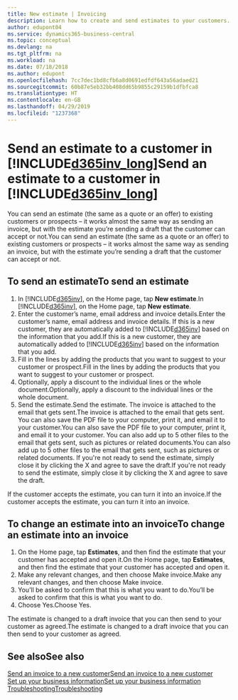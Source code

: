 ```yaml
---
title: New estimate | Invoicing
description: Learn how to create and send estimates to your customers. If they accept the offer, you can easily turn the quote into an invoice.
author: edupont04
ms.service: dynamics365-business-central
ms.topic: conceptual
ms.devlang: na
ms.tgt_pltfrm: na
ms.workload: na
ms.date: 07/18/2018
ms.author: edupont
ms.openlocfilehash: 7cc7dec1bd8cfb6a8d0691edfdf643a56adaed21
ms.sourcegitcommit: 60b87e5eb32bb408dd65b9855c29159b1dfbfca8
ms.translationtype: HT
ms.contentlocale: en-GB
ms.lasthandoff: 04/29/2019
ms.locfileid: "1237368"
---
```

# <a name="send-an-estimate-to-a-customer-in-included365invlongincludesd365invlongmd"></a><span data-ttu-id="729b8-104">Send an estimate to a customer in [!INCLUDE[d365inv_long](includes/d365inv_long.md)]</span><span class="sxs-lookup"><span data-stu-id="729b8-104">Send an estimate to a customer in [!INCLUDE[d365inv_long](includes/d365inv_long.md)]</span></span>
<span data-ttu-id="729b8-105">You can send an estimate (the same as a quote or an offer) to existing customers or prospects – it works almost the same way as sending an invoice, but with the estimate you’re sending a draft that the customer can accept or not.</span><span class="sxs-lookup"><span data-stu-id="729b8-105">You can send an estimate (the same as a quote or an offer) to existing customers or prospects – it works almost the same way as sending an invoice, but with the estimate you’re sending a draft that the customer can accept or not.</span></span>  

## <a name="to-send-an-estimate"></a><span data-ttu-id="729b8-106">To send an estimate</span><span class="sxs-lookup"><span data-stu-id="729b8-106">To send an estimate</span></span>
1. <span data-ttu-id="729b8-107">In [!INCLUDE[d365inv](includes/d365inv.md)], on the Home page, tap **New estimate**.</span><span class="sxs-lookup"><span data-stu-id="729b8-107">In [!INCLUDE[d365inv](includes/d365inv.md)], on the Home page, tap **New estimate**.</span></span>
2. <span data-ttu-id="729b8-108">Enter the customer’s name, email address and invoice details.</span><span class="sxs-lookup"><span data-stu-id="729b8-108">Enter the customer’s name, email address and invoice details.</span></span> <span data-ttu-id="729b8-109">If this is a new customer, they are automatically added to [!INCLUDE[d365inv](includes/d365inv.md)] based on the information that you add.</span><span class="sxs-lookup"><span data-stu-id="729b8-109">If this is a new customer, they are automatically added to [!INCLUDE[d365inv](includes/d365inv.md)] based on the information that you add.</span></span>  
3. <span data-ttu-id="729b8-110">Fill in the lines by adding the products that you want to suggest to your customer or prospect.</span><span class="sxs-lookup"><span data-stu-id="729b8-110">Fill in the lines by adding the products that you want to suggest to your customer or prospect.</span></span>  
4. <span data-ttu-id="729b8-111">Optionally, apply a discount to the individual lines or the whole document.</span><span class="sxs-lookup"><span data-stu-id="729b8-111">Optionally, apply a discount to the individual lines or the whole document.</span></span>  
4. <span data-ttu-id="729b8-112">Send the estimate.</span><span class="sxs-lookup"><span data-stu-id="729b8-112">Send the estimate.</span></span> <span data-ttu-id="729b8-113">The invoice is attached to the email that gets sent.</span><span class="sxs-lookup"><span data-stu-id="729b8-113">The invoice is attached to the email that gets sent.</span></span> <span data-ttu-id="729b8-114">You can also save the PDF file to your computer, print it, and email it to your customer.</span><span class="sxs-lookup"><span data-stu-id="729b8-114">You can also save the PDF file to your computer, print it, and email it to your customer.</span></span> <span data-ttu-id="729b8-115">You can also add up to 5 other files to the email that gets sent, such as pictures or related documents.</span><span class="sxs-lookup"><span data-stu-id="729b8-115">You can also add up to 5 other files to the email that gets sent, such as pictures or related documents.</span></span> <span data-ttu-id="729b8-116">If you're not ready to send the estimate, simply close it by clicking the X and agree to save the draft.</span><span class="sxs-lookup"><span data-stu-id="729b8-116">If you're not ready to send the estimate, simply close it by clicking the X and agree to save the draft.</span></span>  

<span data-ttu-id="729b8-117">If the customer accepts the estimate, you can turn it into an invoice.</span><span class="sxs-lookup"><span data-stu-id="729b8-117">If the customer accepts the estimate, you can turn it into an invoice.</span></span>

## <a name="to-change-an-estimate-into-an-invoice"></a><span data-ttu-id="729b8-118">To change an estimate into an invoice</span><span class="sxs-lookup"><span data-stu-id="729b8-118">To change an estimate into an invoice</span></span>
1. <span data-ttu-id="729b8-119">On the Home page, tap **Estimates**, and then find the estimate that your customer has accepted and open it.</span><span class="sxs-lookup"><span data-stu-id="729b8-119">On the Home page, tap **Estimates**, and then find the estimate that your customer has accepted and open it.</span></span>  
2. <span data-ttu-id="729b8-120">Make any relevant changes, and then choose Make invoice.</span><span class="sxs-lookup"><span data-stu-id="729b8-120">Make any relevant changes, and then choose Make invoice.</span></span>  
3. <span data-ttu-id="729b8-121">You’ll be asked to confirm that this is what you want to do.</span><span class="sxs-lookup"><span data-stu-id="729b8-121">You’ll be asked to confirm that this is what you want to do.</span></span>  
4. <span data-ttu-id="729b8-122">Choose Yes.</span><span class="sxs-lookup"><span data-stu-id="729b8-122">Choose Yes.</span></span>  

<span data-ttu-id="729b8-123">The estimate is changed to a draft invoice that you can then send to your customer as agreed.</span><span class="sxs-lookup"><span data-stu-id="729b8-123">The estimate is changed to a draft invoice that you can then send to your customer as agreed.</span></span>  

## <a name="see-also"></a><span data-ttu-id="729b8-124">See also</span><span class="sxs-lookup"><span data-stu-id="729b8-124">See also</span></span>
[<span data-ttu-id="729b8-125">Send an invoice to a new customer</span><span class="sxs-lookup"><span data-stu-id="729b8-125">Send an invoice to a new customer</span></span>](send-invoice.md)  
[<span data-ttu-id="729b8-126">Set up your business information</span><span class="sxs-lookup"><span data-stu-id="729b8-126">Set up your business information</span></span>](set-up-business-profile.md)  
[<span data-ttu-id="729b8-127">Troubleshooting</span><span class="sxs-lookup"><span data-stu-id="729b8-127">Troubleshooting</span></span>](about-troubleshooting.md)  
